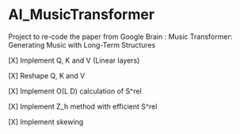 # AI_MusicTransformer
Project to re-code the paper from Google Brain :  Music Transformer: Generating Music with Long-Term Structures


[X] Implement Q, K and V (Linear layers)

[X] Reshape Q, K and V

[X] Implement O(L D) calculation of S^rel

[X] Implement Z_h method with efficient S^rel

[X] Implement skewing
